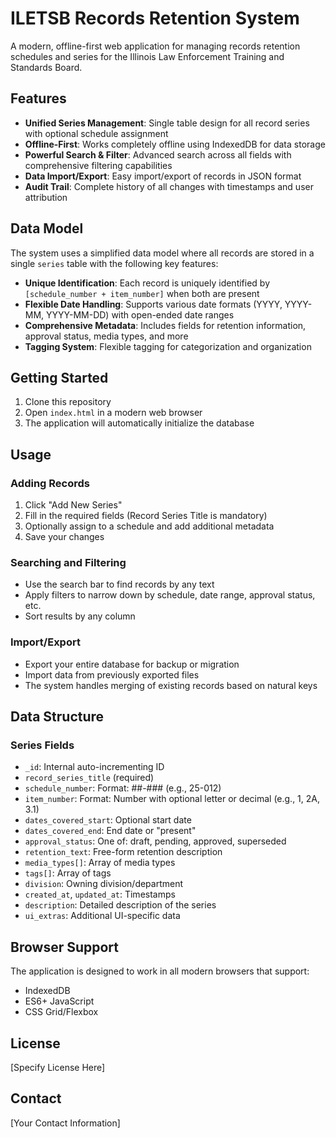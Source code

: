 # ILETSB Records Retention System

A modern, offline-first web application for managing records retention schedules and series for the Illinois Law Enforcement Training and Standards Board.

## Features

- **Unified Series Management**: Single table design for all record series with optional schedule assignment
- **Offline-First**: Works completely offline using IndexedDB for data storage
- **Powerful Search & Filter**: Advanced search across all fields with comprehensive filtering capabilities
- **Data Import/Export**: Easy import/export of records in JSON format
- **Audit Trail**: Complete history of all changes with timestamps and user attribution

## Data Model

The system uses a simplified data model where all records are stored in a single `series` table with the following key features:

- **Unique Identification**: Each record is uniquely identified by `[schedule_number + item_number]` when both are present
- **Flexible Date Handling**: Supports various date formats (YYYY, YYYY-MM, YYYY-MM-DD) with open-ended date ranges
- **Comprehensive Metadata**: Includes fields for retention information, approval status, media types, and more
- **Tagging System**: Flexible tagging for categorization and organization

## Getting Started

1. Clone this repository
2. Open `index.html` in a modern web browser
3. The application will automatically initialize the database

## Usage

### Adding Records
1. Click "Add New Series" 
2. Fill in the required fields (Record Series Title is mandatory)
3. Optionally assign to a schedule and add additional metadata
4. Save your changes

### Searching and Filtering
- Use the search bar to find records by any text
- Apply filters to narrow down by schedule, date range, approval status, etc.
- Sort results by any column

### Import/Export
- Export your entire database for backup or migration
- Import data from previously exported files
- The system handles merging of existing records based on natural keys

## Data Structure

### Series Fields
- `_id`: Internal auto-incrementing ID
- `record_series_title` (required)
- `schedule_number`: Format: ##-### (e.g., 25-012)
- `item_number`: Format: Number with optional letter or decimal (e.g., 1, 2A, 3.1)
- `dates_covered_start`: Optional start date
- `dates_covered_end`: End date or "present"
- `approval_status`: One of: draft, pending, approved, superseded
- `retention_text`: Free-form retention description
- `media_types[]`: Array of media types
- `tags[]`: Array of tags
- `division`: Owning division/department
- `created_at`, `updated_at`: Timestamps
- `description`: Detailed description of the series
- `ui_extras`: Additional UI-specific data

## Browser Support

The application is designed to work in all modern browsers that support:
- IndexedDB
- ES6+ JavaScript
- CSS Grid/Flexbox

## License

[Specify License Here]

## Contact

[Your Contact Information]